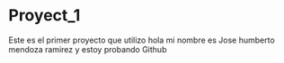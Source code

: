 # Proyect_1
Este es el primer proyecto que utilizo
hola mi nombre es Jose humberto mendoza ramirez y estoy probando Github
